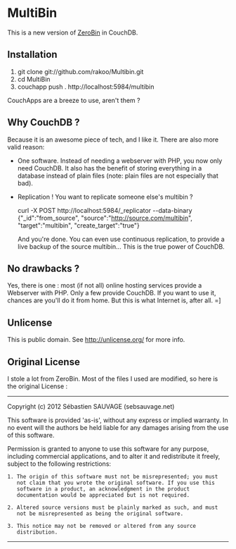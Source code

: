 # MultiBin

This is a new version of
[ZeroBin](https://github.com/sebsauvage/ZeroBin) in CouchDB.

## Installation

  1. git clone git://github.com/rakoo/Multibin.git
  2. cd MultiBin
  3. couchapp push . http://localhost:5984/multibin

CouchApps are a breeze to use, aren't them ?

## Why CouchDB ?

Because it is an awesome piece of tech, and I like it. There are also
more valid reason:

- One software. Instead of needing a webserver with PHP, you now only
  need CouchDB. It also has the benefit of storing everything in a
  database instead of plain files (note: plain files are not especially
      that bad).
- Replication ! You want to replicate someone else's multibin ?
  
  curl -X POST http://localhost:5984/_replicator --data-binary {"_id":"from_source", "source":"http://source.com/multibin", "target":"multibin", "create_target":"true"}

  And you're done. You can even use continuous replication, to provide a
  live backup of the source multibin... This is the true power of
  CouchDB.

## No drawbacks ?

Yes, there is one : most (if not all) online hosting
services provide a Webserver with PHP. Only a few provide CouchDB. If
you want to use it, chances are you'll do it from home. But this is what
Internet is, after all. =]

## Unlicense

This is public domain. See http://unlicense.org/ for more info.

## Original License

I stole a lot from ZeroBin. Most of the files I used are modified, so here is the original License : 

------------------------------------------------------------------------------

Copyright (c) 2012 Sébastien SAUVAGE (sebsauvage.net)

  This software is provided 'as-is', without any express or implied
  warranty.  In no event will the authors be held liable for any damages
  arising from the use of this software.

  Permission is granted to anyone to use this software for any purpose,
  including commercial applications, and to alter it and redistribute it
  freely, subject to the following restrictions:

    1. The origin of this software must not be misrepresented; you must
       not claim that you wrote the original software. If you use this
       software in a product, an acknowledgment in the product
       documentation would be appreciated but is not required.

    2. Altered source versions must be plainly marked as such, and must
       not be misrepresented as being the original software.

    3. This notice may not be removed or altered from any source
       distribution.

  ------------------------------------------------------------------------------


